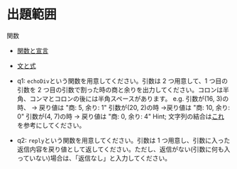 # 出題範囲

関数

- [関数と宣言](https://jsprimer.net/basic/function-declaration/)
- [文と式](https://jsprimer.net/basic/statement-expression/)

- q1: `echoDiv`という関数を用意してください。引数は 2 つ用意して、1 つ目の引数を 2 つ目の引数で割った時の商と余りを出力してください。コロンは半角、コンマとコロンの後には半角スペースがあります。
  e.g.
  引数が(16, 3)の時、 -> 戻り値は "商: 5, 余り: 1"
  引数が(20, 2)の時 ->戻り値は "商: 10, 余り: 0"
  引数が(4, 7)の時 -> 戻り値は "商: 0, 余り: 4"
  Hint; 文字列の結合は[これ](https://jsprimer.net/basic/string/)を参考にしてください。

- q2: `reply`という関数を用意してください。引数は 1 つ用意し、引数に入った返信内容を戻り値として返してください。ただし、返信がない(引数に何も入っていない)場合は、「返信なし」と入力してください。
